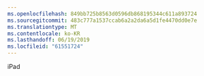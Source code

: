 ```yaml
---
ms.openlocfilehash: 849bb725b8563d0596db868195344c611a893724
ms.sourcegitcommit: 483c777a1537ccab6a2a2da6a5d1fe4470dd0e7e
ms.translationtype: MT
ms.contentlocale: ko-KR
ms.lasthandoff: 06/19/2019
ms.locfileid: "61551724"
---
```

iPad